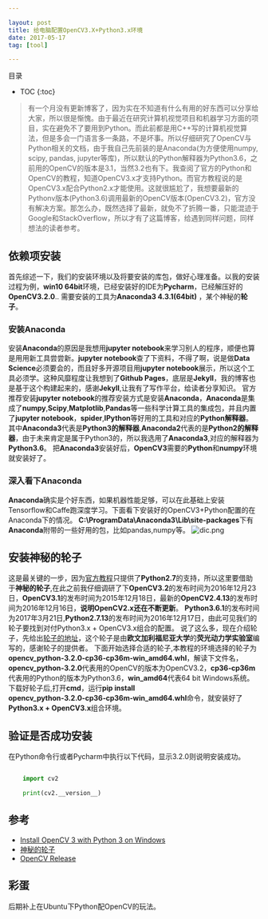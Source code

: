 ```yaml
---

layout: post
title: 给电脑配置OpenCV3.X+Python3.x环境
date: 2017-05-17
tag: [tool]

---
```


目录

* TOC 
{:toc}

>有一个月没有更新博客了，因为实在不知道有什么有用的好东西可以分享给大家，所以很是惭愧。由于最近在研究计算机视觉项目和机器学习方面的项目，实在避免不了要用到Python。而此前都是用C++写的计算机视觉算法，但是多会一门语言多一条路，不是坏事。所以仔细研究了OpenCV与Python相关的文档，由于我自己先前装的是Anaconda(为方便使用numpy, scipy, pandas, jupyter等库)，所以默认的Python解释器为Python3.6，之前用的OpenCV的版本是3.1，当然3.2也有下。我查阅了官方的Python和OpenCV的教程，知道OpenCV3.x才支持Python。而官方教程说的是OpenCV3.x配合Python2.x才能使用。这就很尴尬了，我想要最新的Pythonv版本(Python3.6)调用最新的OpenCV版本(OpenCV3.2)，官方没有解决方案。那怎么办，既然选择了最新，就免不了折腾一番，只能混迹于Google和StackOverflow，所以才有了这篇博客，给遇到同样问题，同样想法的读者参考。

## 依赖项安装
首先综述一下，我们的安装环境以及将要安装的库包，做好心理准备。以我的安装过程为例，**win10 64bit**环境，已经安装好的IDE为**Pycharm**，已经解压好的**OpenCV3.2.0**..
需要安装的工具为**Anaconda3 4.3.1(64bit)** ，某个神秘的**轮子**。

### 安装Anaconda
安装**Anaconda**的原因是我想用**jupyter notebook**来学习别人的程序，顺便也算是用用新工具尝尝新。**jupyter notebook**查了下资料，不得了啊，说是做**Data Science**必须要会的，而且好多开源项目用**jupyter notebook**展示，所以这个工具必须学。这种风靡程度让我想到了**Github Pages**，底层是**Jekyll**，我的博客也是基于这个构建起来的，感谢**Jekyll**,让我有了写作平台，给读者分享知识。
官方推荐安装**jupyter notebook**的推荐安装方式是安装**Anaconda**，**Anaconda**是集成了**numpy**,**Scipy**,**Matplotlib**,**Pandas**等一些科学计算工具的集成包，并且内置了**jupyter notebook**，**spider**,**IPython**等好用的工具和对应的**Python解释器**。
其中**Anaconda3**代表是**Python3的解释器**,**Anaconda2**代表的是**Python2的解释器**，由于未来肯定是属于Python3的，所以我选用了**Anaconda3**,对应的解释器为**Python3.6**。
把**Anaconda3**安装好后，**OpenCV3**需要的**Python**和**numpy**环境就安装好了。

### 深入看下Anaconda
**Anaconda**确实是个好东西，如果机器性能足够，可以在此基础上安装Tensorflow和Caffe跑深度学习。下面看下安装好的OpenCV3+Python配置的在Anaconda下的情况。
**C:\ProgramData\Anaconda3\Lib\site-packages**下有**Anaconda**附带的一些好用的包，比如pandas,numpy等。
![dic.png](http://FrancisGee.github.io/assets/images/dic.png)

## 安装神秘的轮子
这是最关键的一步，因为[官方教程](http://docs.opencv.org/trunk/d5/de5/tutorial_py_setup_in_windows.html)只提供了**Python2.7**的支持，所以这里要借助于**神秘的轮子**,在此之前我仔细调研了下**OpenCV3.2**的发布时间为2016年12月23日，**OpenCV3.1**的发布时间为2015年12月18日，最新的**OpenCV2.4.13**的发布时间为2016年12月16日，**说明OpenCV2.x还在不断更新**。
**Python3.6.1**的发布时间为2017年3月21日,**Python2.7.13**的发布时间为2016年12月17日，由此可见我们的轮子要找到对付Python3.x + OpenCV3.x组合的配置。
说了这么多，现在介绍轮子，先给出[轮子的地址](http://www.lfd.uci.edu/~gohlke/pythonlibs/#opencv)，这个轮子是由**欧文加利福尼亚大学**的**荧光动力学实验室**编写的，感谢轮子的提供者。
下面开始选择合适的轮子,本教程的环境选择的轮子为**opencv_python‑3.2.0‑cp36‑cp36m‑win_amd64.whl**，解读下文件名，**opencv_python‑3.2.0**代表用的OpenCV的版本为OpenCV3.2，**cp36‑cp36m**代表用的Python的版本为Python3.6，**win_amd64**代表64 bit Windows系统。
下载好轮子后,打开**cmd**，运行**pip install opencv_python‑3.2.0‑cp36‑cp36m‑win_amd64.whl**命令，就安装好了**Python3.x + OpenCV3.x**组合环境。
## 验证是否成功安装
在Python命令行或者Pycharm中执行以下代码，显示3.2.0则说明安装成功。


```python

	import cv2

	print(cv2.__version__)

```

## 参考

+ [Install OpenCV 3 with Python 3 on Windows](https://www.solarianprogrammer.com/2016/09/17/install-opencv-3-with-python-3-on-windows/)
+ [神秘的轮子](http://www.lfd.uci.edu/~gohlke/pythonlibs/#opencv)
+ [OpenCV Release](http://opencv.org/releases.html)


## 彩蛋
后期补上在Ubuntu下Python配OpenCV的玩法。







